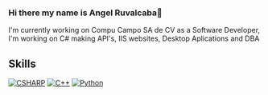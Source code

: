 ### Hi there my name is Angel Ruvalcaba👋

<!--
**AnRuvalcaba123/AnRuvalcaba123** is a ✨ _special_ ✨ repository because its `README.md` (this file) appears on your GitHub profile.

Here are some ideas to get you started:

- 🔭 I’m currently working on ...
- 🌱 I’m currently learning ...
- 👯 I’m looking to collaborate on ...
- 🤔 I’m looking for help with ...
- 💬 Ask me about ...
- 📫 How to reach me: ...
- 😄 Pronouns: ...
- ⚡ Fun fact: ...
-->
I'm currently working on Compu Campo SA de CV as a Software Developer, I'm working on C# making API's, IIS websites, Desktop Aplications and DBA
## Skills

[![CSHARP](https://img.shields.io/badge/csharp-B5D43C?style=for-the-badge&logo=csharp&logoColor=white&labelColor=101010)]()
[![C++](https://img.shields.io/badge/cplusplus-D9EF81?style=for-the-badge&logo=cplusplus&logoColor=white&labelColor=101010)]()
[![Python](https://img.shields.io/badge/python-F7F7F7?style=for-the-badge&logo=python&logoColor=white&labelColor=101010)]()
</br>
